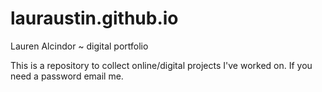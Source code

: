 # lauraustin.github.io
Lauren Alcindor ~ digital portfolio

This is a repository to collect online/digital projects I've worked on. 
If you need a password email me.
